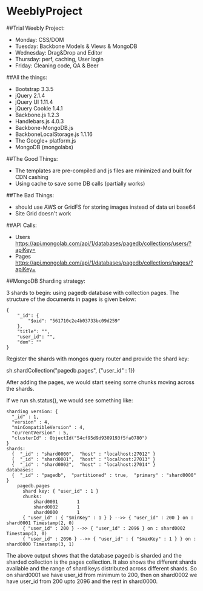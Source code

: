 # WeeblyProject
##Trial Weebly Project:

- Monday:  CSS/DOM
- Tuesday: Backbone Models & Views & MongoDB
- Wednesday: Drag&Drop and Editor
- Thursday: perf, caching, User login
- Friday: Cleaning code, QA & Beer


##All the things:

- Bootstrap 3.3.5
- jQuery 2.1.4
- jQuery UI 1.11.4
- jQuery Cookie 1.4.1
- Backbone.js 1.2.3
- Handlebars.js 4.0.3
- Backbone-MongoDB.js
- BackboneLocalStorage.js 1.1.16
- The Google+ platform.js
- MongoDB (mongolabs)


##The Good Things:

- The templates are pre-compiled and js files are minimized and built for CDN cashing
- Using cache to save some DB calls (partially works)

##The Bad Things:

- should use AWS or GridFS for storing images instead of data uri base64
- Site Grid doesn't work


##API Calls:
- Users https://api.mongolab.com/api/1/databases/pagedb/collections/users/?apiKey=
- Pages https://api.mongolab.com/api/1/databases/pagedb/collections/pages/?apiKey=


##MongoDB Sharding strategy:

3 shards to begin: using pagedb database with collection pages. The structure of the documents in pages is given below:
```
{
    "_id": {
        "$oid": "561710c2e4b03733bc09d259"
    },
    "title": "",
    "user_id": "",
    "dom": ""
}
```

Register the shards with mongos query router and provide the shard key:

sh.shardCollection("pagedb.pages", {"user_id" : 1})

After adding the pages, we would start seeing some chunks moving across the shards.

If we run sh.status(), we would see something like:
```
sharding version: {
  "_id" : 1,
  "version" : 4,
  "minCompatibleVersion" : 4,
  "currentVersion" : 5,
  "clusterId" : ObjectId("54cf95d9d9309193f5fa0780")
}
shards:
  {  "_id" : "shard0000",  "host" : "localhost:27012" }
  {  "_id" : "shard0001",  "host" : "localhost:27013" }
  {  "_id" : "shard0002",  "host" : "localhost:27014" }
databases:
  {  "_id" : "pagedb",  "partitioned" : true,  "primary" : "shard0000" }
    pagedb.pages
      shard key: { "user_id" : 1 }
      chunks:
          shard0001       1
          shard0002       1
          shard0000       1
      { "user_id" : { "$minKey" : 1 } } -->> { "user_id" : 200 } on : shard0001 Timestamp(2, 0)
      { "user_id" : 200 } -->> { "user_id" : 2096 } on : shard0002 Timestamp(3, 0)
      { "user_id" : 2096 } -->> { "user_id" : { "$maxKey" : 1 } } on : shard0000 Timestamp(3, 1)
```

The above output shows that the database pagedb is sharded and the sharded collection is the pages collection.
It also shows the different shards available and the range of shard keys distributed across different shards. So on shard0001 we have user_id from minimum to 200, then on shard0002 we have user_id from 200 upto 2096 and the rest in shard0000.
